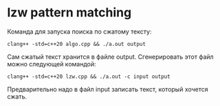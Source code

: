 # lzw pattern matching

Команда для запуска поиска по сжатому тексту:
```
clang++ -std=c++20 algo.cpp && ./a.out output
```

Сам сжатый текст хранится в файле output. Сгенерировать этот файл можно следующей командой:
```
clang++ -std=c++20 lzw.cpp && ./a.out -c input output
```

Предварительно надо в файл input записать текст, который хочется сжать.